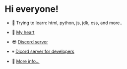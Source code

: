 
# Hi everyone!

- 👀 Trying to learn: html, python, js, jdk, css, and more..

- 💚 [My heart](https://github.com/Veroni4cat)

- 😎 [Discord server](https://discord.gg/NFRtqcu7fq)

- 💀 [Dicord server for developers](https://discord.gg/xppzwKWyvC)

- 🤔 [More info...](https://mrf0rtuna4.ml)
